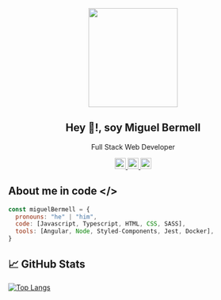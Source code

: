 <div align="center" style="border-radius: 10px">
  <img width="180" height="200" src="https://user-images.githubusercontent.com/79775760/124392152-646e1900-dcf4-11eb-98f4-e10923c49010.png">
  <h2> Hey 👋!, soy Miguel Bermell</h2>
  <p> Full Stack Web Developer </p>
  <a href="https://twitter.com/drifkinho">
  <img align="" alt="Ajay's Twitter" width="22px" src="https://cdn.jsdelivr.net/npm/simple-icons@v3/icons/twitter.svg" />
</a>
<a href="https://www.linkedin.com/in/miguelbermell/">
  <img align="" alt="Ajay's Linkdein" width="22px" src="https://cdn.jsdelivr.net/npm/simple-icons@v3/icons/linkedin.svg" />
</a>
<a href="https://github.com/miguel-bermell">
  <img align="" alt="Ajay's Github" width="22px" src="https://cdn.jsdelivr.net/npm/simple-icons@v3/icons/github.svg" />
</a>
</div>









## About me in code </>

```js
const miguelBermell = {
  pronouns: "he" | "him",
  code: [Javascript, Typescript, HTML, CSS, SASS],
  tools: [Angular, Node, Styled-Components, Jest, Docker],
}
```

## 📈   GitHub Stats

[![Top Langs](https://github-readme-stats.vercel.app/api/top-langs/?username=miguel-bermell&layout=compact)](https://github.com/miguel-bermell/github-readme-stats)


<!--
**miguel-bermell/miguel-bermell** is a ✨ _special_ ✨ repository because its `README.md` (this file) appears on your GitHub profile.

Here are some ideas to get you started:

- 🔭 I’m currently working on ...
- 🌱 I’m currently learning ...
- 👯 I’m looking to collaborate on ...
- 🤔 I’m looking for help with ...
- 💬 Ask me about ...
- 📫 How to reach me: ...
- 😄 Pronouns: ...
- ⚡ Fun fact: ...
-->
